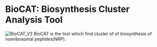 # BioCAT: Biosynthesis Cluster Analysis Tool
![BioCAT_V3](https://user-images.githubusercontent.com/53526550/132544644-86306499-133d-44e2-8e4c-e2603fb7d0f0.png)
BioCAT is the tool which find cluster of of biosynthesis of nonribosomal peptides(NRP). 
